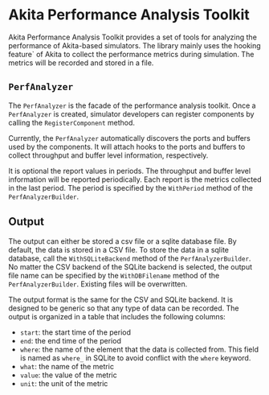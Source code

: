 # Akita Performance Analysis Toolkit

Akita Performance Analysis Toolkit provides a set of tools for analyzing the performance of Akita-based simulators. The library mainly uses the hooking feature` of Akita to collect the performance metrics during simulation. The metrics will be recorded and stored in a file. 

## `PerfAnalyzer`

The `PerfAnalyzer` is the facade of the performance analysis toolkit. Once a `PerfAnalyzer` is created, simulator developers can register components by calling the `RegisterComponent` method. 

Currently, the `PerfAnalyzer` automatically discovers the ports and buffers used by the components. It will attach hooks to the ports and buffers to collect throughput and buffer level information, respectively.

It is optional the report values in periods. The throughput and buffer level information will be reported periodically. Each report is the metrics collected in the last period. The period is specified by the `WithPeriod` method of the `PerfAnalyzerBuilder`. 

## Output

The output can either be stored a csv file or a sqlite database file. By default, the data is stored in a CSV file. To store the data in a sqlite database, call the `WithSQLiteBackend` method of the `PerfAnalyzerBuilder`. No matter the CSV backend of the SQLite backend is selected, the output file name can be specified by the `WithDBFilename` method of the `PerfAnalyzerBuilder`. Existing files will be overwritten.

The output format is the same for the CSV and SQLite backend. It is designed to be generic so that any type of data can be recorded. The output is organized in a table that includes the following columns:

- `start`: the start time of the period
- `end`: the end time of the period
- `where`: the name of the element that the data is collected from. This field is named as `where_` in SQLite to avoid conflict with the `where` keyword.
- `what`: the name of the metric
- `value`: the value of the metric
- `unit`: the unit of the metric

